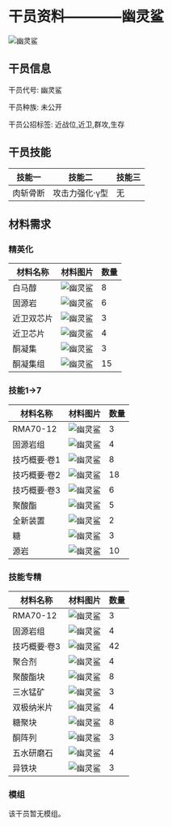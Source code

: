 # 干员资料————幽灵鲨

![幽灵鲨](./oprImages/幽灵鲨.png)

## 干员信息

干员代号: 幽灵鲨

干员种族: 未公开

干员公招标签: 近战位,近卫,群攻,生存

## 干员技能

| 技能一       | 技能二   | 技能三 |
| ------------ | -------- | ------ |
| 肉斩骨断 | 攻击力强化·γ型 | 无 |

## 材料需求

### 精英化

| 材料名称      | 材料图片 | 数量  |
|---------|---------|-----|
| 白马醇 | ![幽灵鲨](./matIcons/白马醇.png)  |   8  |
| 固源岩 | ![幽灵鲨](./matIcons/固源岩.png)  |   6  |
| 近卫双芯片 | ![幽灵鲨](./matIcons/近卫双芯片.png)  |   3  |
| 近卫芯片 | ![幽灵鲨](./matIcons/近卫芯片.png)  |   4  |
| 酮凝集 | ![幽灵鲨](./matIcons/酮凝集.png)  |   3  |
| 酮凝集组 | ![幽灵鲨](./matIcons/酮凝集组.png)  |   15  |

### 技能1→7

| 材料名称      | 材料图片 | 数量  |
|---------|---------|-----|
| RMA70-12 | ![幽灵鲨](./matIcons/RMA70-12.png)  |   3  |
| 固源岩组 | ![幽灵鲨](./matIcons/固源岩组.png)  |   4  |
| 技巧概要·卷1 | ![幽灵鲨](./matIcons/技巧概要·卷1.png)  |   8  |
| 技巧概要·卷2 | ![幽灵鲨](./matIcons/技巧概要·卷2.png)  |   18  |
| 技巧概要·卷3 | ![幽灵鲨](./matIcons/技巧概要·卷3.png)  |   6  |
| 聚酸酯 | ![幽灵鲨](./matIcons/聚酸酯.png)  |   5  |
| 全新装置 | ![幽灵鲨](./matIcons/全新装置.png)  |   2  |
| 糖 | ![幽灵鲨](./matIcons/糖.png)  |   3  |
| 源岩 | ![幽灵鲨](./matIcons/源岩.png)  |   10  |

### 技能专精

| 材料名称      | 材料图片 | 数量  |
|---------|---------|-----|
| RMA70-12 | ![幽灵鲨](./matIcons/RMA70-12.png)  |   3  |
| 固源岩组 | ![幽灵鲨](./matIcons/固源岩组.png)  |   4  |
| 技巧概要·卷3 | ![幽灵鲨](./matIcons/技巧概要·卷3.png)  |   42  |
| 聚合剂 | ![幽灵鲨](./matIcons/聚合剂.png)  |   4  |
| 聚酸酯块 | ![幽灵鲨](./matIcons/聚酸酯块.png)  |   8  |
| 三水锰矿 | ![幽灵鲨](./matIcons/三水锰矿.png)  |   3  |
| 双极纳米片 | ![幽灵鲨](./matIcons/双极纳米片.png)  |   4  |
| 糖聚块 | ![幽灵鲨](./matIcons/糖聚块.png)  |   8  |
| 酮阵列 | ![幽灵鲨](./matIcons/酮阵列.png)  |   3  |
| 五水研磨石 | ![幽灵鲨](./matIcons/五水研磨石.png)  |   4  |
| 异铁块 | ![幽灵鲨](./matIcons/异铁块.png)  |   3  |

### 模组

该干员暂无模组。
